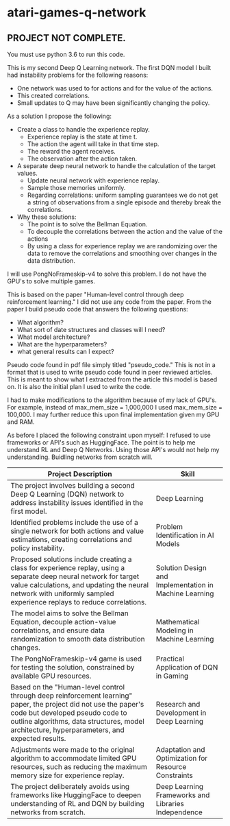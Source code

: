 # atari-games-q-network
## PROJECT NOT COMPLETE.  

You must use python 3.6 to run this code.

This is my second Deep Q Learning network.  The first DQN model I built had instability problems for the following reasons:

* One network was used to for actions and for the value of the actions.
* This created correlations.
* Small updates to Q may have been significantly changing the policy.

As a solution I propose the following:

* Create a class to handle the experience replay.
    * Experience replay is the state at time t.
    * The action the agent will take in that time step.
    * The reward the agent receives.
    * The observation after the action taken.
* A separate deep neural network to handle the calculation of the target values.
    * Update neural network with experience replay.
    * Sample those memories uniformly.
    * Regarding correlations:  uniform sampling guarantees we do not get a string of observations from a single episode and thereby break the correlations.
* Why these solutions:  
    * The point is to solve the Bellman Equation.
    * To decouple the correlations between the action and the value of the actions
    * By using a class for experience replay we are randomizing over the data to remove the correlations and smoothing over changes in the data distribution.

I will use PongNoFrameskip-v4 to solve this problem.  I do not have the GPU's to solve multiple games.

This is based on the paper "Human-level control through deep reinforcement
learning."  I did not use any code from the paper.  From the paper I build pseudo code that answers the following questions:

* What algorithm?
* What sort of date structures and classes will I need?
* What model architecture?
* What are the hyperparameters?
* what general results can I expect?

Pseudo code found in pdf file simply titled "pseudo_code."  This is not in a format that is used to write pseudo code found in peer reviewed articles.  This is meant to show what I extracted from the article this model is based on.  It is also the initial plan I used to write the code.

I had to make modifications to the algorithm because of my lack of GPU's.  For example, instead of max_mem_size = 1,000,000 I used max_mem_size = 100,000.  I may further reduce this upon final implementation given my GPU and RAM.

As before I placed the following constraint upon myself:  I refused to use frameworks or API's such as HuggingFace.  The point is to help me understand RL and Deep Q Networks.  Using those API's would not help my understanding.  Buidling networks from scratch will.

| Project Description | Skill |
|----------------------|-----------------------------------------|
| The project involves building a second Deep Q Learning (DQN) network to address instability issues identified in the first model. | Deep Learning |
| Identified problems include the use of a single network for both actions and value estimations, creating correlations and policy instability. | Problem Identification in AI Models |
| Proposed solutions include creating a class for experience replay, using a separate deep neural network for target value calculations, and updating the neural network with uniformly sampled experience replays to reduce correlations. | Solution Design and Implementation in Machine Learning |
| The model aims to solve the Bellman Equation, decouple action-value correlations, and ensure data randomization to smooth data distribution changes. | Mathematical Modeling in Machine Learning |
| The PongNoFrameskip-v4 game is used for testing the solution, constrained by available GPU resources. | Practical Application of DQN in Gaming |
| Based on the "Human-level control through deep reinforcement learning" paper, the project did not use the paper's code but developed pseudo code to outline algorithms, data structures, model architecture, hyperparameters, and expected results. | Research and Development in Deep Learning |
| Adjustments were made to the original algorithm to accommodate limited GPU resources, such as reducing the maximum memory size for experience replay. | Adaptation and Optimization for Resource Constraints |
| The project deliberately avoids using frameworks like HuggingFace to deepen understanding of RL and DQN by building networks from scratch. | Deep Learning Frameworks and Libraries Independence |

